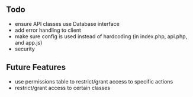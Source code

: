 ## Todo
- ensure API classes use Database interface
- add error handling to client
- make sure config is used instead of hardcoding (in index.php, api.php, and app.js)
- security

## Future Features
- use permissions table to restrict/grant access to specific actions
- restrict/grant access to certain classes
